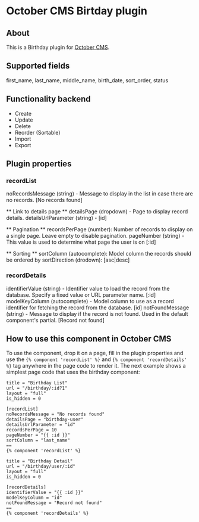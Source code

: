 # October CMS Birtday plugin

## About

This is a Birthday plugin for [October CMS](https://octobercms.com).

## Supported fields

first_name, last_name, middle_name, birth_date, sort_order, status

## Functionality backend

* Create
* Update
* Delete
* Reorder (Sortable)
* Import
* Export

## Plugin properties

### recordList

noRecordsMessage (string) -  Message to display in the list in case there are no records. [No records found]

** Link to details page **
detailsPage (dropdown) - Page to display record details.
detailsUrlParameter (string) - [id]

** Pagination **
recordsPerPage (number): Number of records to display on a single page. Leave empty to disable pagination.
pageNumber (string) - This value is used to determine what page the user is on [:id]

** Sorting **
sortColumn (autocomplete): Model column the records should be ordered by
sortDirection (drodown): [asc|desc]

### recordDetails

identifierValue (string) - Identifier value to load the record from the database. Specify a fixed value or URL parameter name. [:id]
modelKeyColumn (autocomplete) - Model column to use as a record identifier for fetching the record from the database. [id]
notFoundMessage (string) - Message to display if the record is not found. Used in the default component\'s partial. [Record not found]

## How to use this component in October CMS

To use the component, drop it on a page, fill in the plugin properties and use the `{% component 'recordList' %}` and `{% component 'recordDetails' %}` tag anywhere in the page code to render it. The next example shows a simplest page code that uses the birthday component:

```
title = "Birthday List"
url = "/birthday/:id?1"
layout = "full"
is_hidden = 0

[recordList]
noRecordsMessage = "No records found"
detailsPage = "birthday-user"
detailsUrlParameter = "id"
recordsPerPage = 10
pageNumber = "{{ :id }}"
sortColumn = "last_name"
==
{% component 'recordList' %}
```

```
title = "Birthday Detail"
url = "/birthday/user/:id"
layout = "full"
is_hidden = 0

[recordDetails]
identifierValue = "{{ :id }}"
modelKeyColumn = "id"
notFoundMessage = "Record not found"
==
{% component 'recordDetails' %}
```
